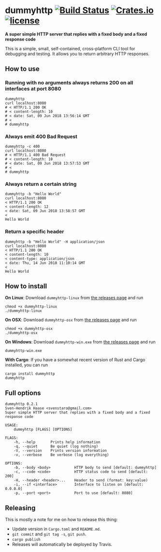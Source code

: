 # dummyhttp [![Build Status](https://travis-ci.com/svenstaro/dummyhttp.svg?branch=master)](https://travis-ci.com/svenstaro/dummyhttp) [![Crates.io](https://img.shields.io/crates/v/dummyhttp.svg)](https://crates.io/crates/dummyhttp) [![license](http://img.shields.io/badge/license-MIT-blue.svg)](https://github.com/svenstaro/dummyhttp/blob/master/LICENSE)

**A super simple HTTP server that replies with a fixed body and a fixed response code**

This is a simple, small, self-contained, cross-platform CLI tool for debugging
and testing. It allows you to return arbitrary HTTP responses.

## How to use

### Running with no arguments always returns 200 on all interfaces at port 8080

    dummyhttp
    curl localhost:8080
    # < HTTP/1.1 200 OK
    # < content-length: 10
    # < date: Sat, 09 Jun 2018 13:56:14 GMT
    # <
    # dummyhttp

### Always emit 400 Bad Request

    dummyhttp -c 400
    curl localhost:8080
    # < HTTP/1.1 400 Bad Request
    # < content-length: 10
    # < date: Sat, 09 Jun 2018 13:57:53 GMT
    # <
    # dummyhttp

### Always return a certain string

    dummyhttp -b "Hello World"
    curl localhost:8080
    < HTTP/1.1 200 OK
    < content-length: 12
    < date: Sat, 09 Jun 2018 13:58:57 GMT
    <
    Hello World

### Return a specific header

    dummyhttp -b "Hello World" -H application/json
    curl localhost:8080
    < HTTP/1.1 200 OK
    < content-length: 10
    < content-type: application/json
    < date: Thu, 14 Jun 2018 11:10:14 GMT
    <
    Hello World

## How to install

**On Linux**: Download `dummyhttp-linux` from [the releases page](https://github.com/svenstaro/dummyhttp/releases) and run

    chmod +x dummyhttp-linux
    ./dummyhttp-linux

**On OSX**: Download `dummyhttp-osx` from [the releases page](https://github.com/svenstaro/dummyhttp/releases) and run

    chmod +x dummyhttp-osx
    ./dummyhttp-osx

**On Windows**: Download `dummyhttp-win.exe` from [the releases page](https://github.com/svenstaro/dummyhttp/releases) and run

    dummyhttp-win.exe

**With Cargo**: If you have a somewhat recent version of Rust and Cargo installed, you can run

    cargo install dummyhttp
    dummyhttp

## Full options

    dummyhttp 0.2.1
    Sven-Hendrik Haase <svenstaro@gmail.com>
    Super simple HTTP server that replies with a fixed body and a fixed response code

    USAGE:
        dummyhttp [FLAGS] [OPTIONS]

    FLAGS:
        -h, --help       Prints help information
        -q, --quiet      Be quiet (log nothing)
        -V, --version    Prints version information
        -v, --verbose    Be verbose (log everything)

    OPTIONS:
        -b, --body <body>           HTTP body to send [default: dummyhttp]
        -c, --code <code>           HTTP status code to send [default: 200]
        -H, --header <header>...    Header to send (format: key:value)
        -i, --if <interface>        Interface to listen on [default: 0.0.0.0]
        -p, --port <port>           Port to use [default: 8080]

## Releasing

This is mostly a note for me on how to release this thing:

- Update version in `Cargo.toml` and `README.md`.
- `git commit` and `git tag -s`, `git push`.
- `cargo publish`
- Releases will automatically be deployed by Travis.
